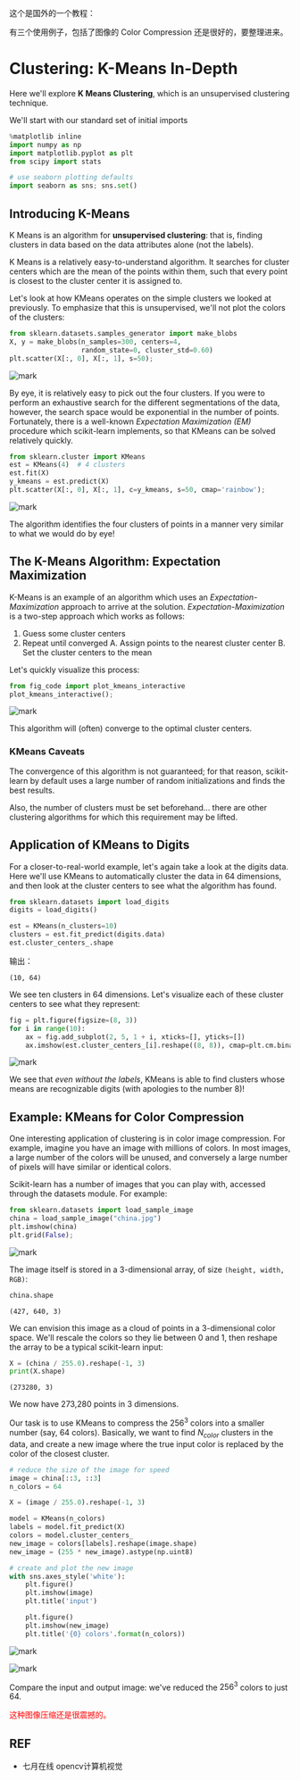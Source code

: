 
这个是国外的一个教程：

有三个使用例子，包括了图像的 Color Compression 还是很好的，要整理进来。


# Clustering: K-Means In-Depth

Here we'll explore **K Means Clustering**, which is an unsupervised clustering technique.

We'll start with our standard set of initial imports


```python
%matplotlib inline
import numpy as np
import matplotlib.pyplot as plt
from scipy import stats

# use seaborn plotting defaults
import seaborn as sns; sns.set()
```

## Introducing K-Means

K Means is an algorithm for **unsupervised clustering**: that is, finding clusters in data based on the data attributes alone (not the labels).

K Means is a relatively easy-to-understand algorithm.  It searches for cluster centers which are the mean of the points within them, such that every point is closest to the cluster center it is assigned to.

Let's look at how KMeans operates on the simple clusters we looked at previously. To emphasize that this is unsupervised, we'll not plot the colors of the clusters:


```python
from sklearn.datasets.samples_generator import make_blobs
X, y = make_blobs(n_samples=300, centers=4,
                  random_state=0, cluster_std=0.60)
plt.scatter(X[:, 0], X[:, 1], s=50);
```


![mark](http://pacdb2bfr.bkt.clouddn.com/blog/image/180806/F25lJh5ak9.png?imageslim)

By eye, it is relatively easy to pick out the four clusters. If you were to perform an exhaustive search for the different segmentations of the data, however, the search space would be exponential in the number of points. Fortunately, there is a well-known *Expectation Maximization (EM)* procedure which scikit-learn implements, so that KMeans can be solved relatively quickly.


```python
from sklearn.cluster import KMeans
est = KMeans(4)  # 4 clusters
est.fit(X)
y_kmeans = est.predict(X)
plt.scatter(X[:, 0], X[:, 1], c=y_kmeans, s=50, cmap='rainbow');
```


![mark](http://pacdb2bfr.bkt.clouddn.com/blog/image/180806/eF4AKdj6Jl.png?imageslim)

The algorithm identifies the four clusters of points in a manner very similar to what we would do by eye!

## The K-Means Algorithm: Expectation Maximization

K-Means is an example of an algorithm which uses an *Expectation-Maximization* approach to arrive at the solution.
*Expectation-Maximization* is a two-step approach which works as follows:

1. Guess some cluster centers
2. Repeat until converged
   A. Assign points to the nearest cluster center
   B. Set the cluster centers to the mean

Let's quickly visualize this process:


```python
from fig_code import plot_kmeans_interactive
plot_kmeans_interactive();
```


![mark](http://pacdb2bfr.bkt.clouddn.com/blog/image/180806/2DjaLjFJkA.png?imageslim)

This algorithm will (often) converge to the optimal cluster centers.

### KMeans Caveats

The convergence of this algorithm is not guaranteed; for that reason, scikit-learn by default uses a large number of random initializations and finds the best results.

Also, the number of clusters must be set beforehand... there are other clustering algorithms for which this requirement may be lifted.

## Application of KMeans to Digits

For a closer-to-real-world example, let's again take a look at the digits data. Here we'll use KMeans to automatically cluster the data in 64 dimensions, and then look at the cluster centers to see what the algorithm has found.


```python
from sklearn.datasets import load_digits
digits = load_digits()
```


```python
est = KMeans(n_clusters=10)
clusters = est.fit_predict(digits.data)
est.cluster_centers_.shape
```

输出：

```
(10, 64)
```



We see ten clusters in 64 dimensions. Let's visualize each of these cluster centers to see what they represent:


```python
fig = plt.figure(figsize=(8, 3))
for i in range(10):
    ax = fig.add_subplot(2, 5, 1 + i, xticks=[], yticks=[])
    ax.imshow(est.cluster_centers_[i].reshape((8, 8)), cmap=plt.cm.binary)
```


![mark](http://pacdb2bfr.bkt.clouddn.com/blog/image/180806/hH8EIhliem.png?imageslim)

We see that *even without the labels*, KMeans is able to find clusters whose means are recognizable digits (with apologies to the number 8)!


## Example: KMeans for Color Compression

One interesting application of clustering is in color image compression. For example, imagine you have an image with millions of colors. In most images, a large number of the colors will be unused, and conversely a large number of pixels will have similar or identical colors.

Scikit-learn has a number of images that you can play with, accessed through the datasets module. For example:


```python
from sklearn.datasets import load_sample_image
china = load_sample_image("china.jpg")
plt.imshow(china)
plt.grid(False);
```


![mark](http://pacdb2bfr.bkt.clouddn.com/blog/image/180806/FJB3Bkg09E.png?imageslim)

The image itself is stored in a 3-dimensional array, of size ``(height, width, RGB)``:


```python
china.shape
```



```
(427, 640, 3)
```



We can envision this image as a cloud of points in a 3-dimensional color space. We'll rescale the colors so they lie between 0 and 1, then reshape the array to be a typical scikit-learn input:


```python
X = (china / 255.0).reshape(-1, 3)
print(X.shape)
```


```
(273280, 3)
```


We now have 273,280 points in 3 dimensions.

Our task is to use KMeans to compress the $256^3$ colors into a smaller number (say, 64 colors). Basically, we want to find $N_{color}$ clusters in the data, and create a new image where the true input color is replaced by the color of the closest cluster.


```python
# reduce the size of the image for speed
image = china[::3, ::3]
n_colors = 64

X = (image / 255.0).reshape(-1, 3)

model = KMeans(n_colors)
labels = model.fit_predict(X)
colors = model.cluster_centers_
new_image = colors[labels].reshape(image.shape)
new_image = (255 * new_image).astype(np.uint8)

# create and plot the new image
with sns.axes_style('white'):
    plt.figure()
    plt.imshow(image)
    plt.title('input')

    plt.figure()
    plt.imshow(new_image)
    plt.title('{0} colors'.format(n_colors))
```


![mark](http://pacdb2bfr.bkt.clouddn.com/blog/image/180806/hH990fdmbK.png?imageslim)


![mark](http://pacdb2bfr.bkt.clouddn.com/blog/image/180806/Fl4iAbFid4.png?imageslim)

Compare the input and output image: we've reduced the $256^3$ colors to just 64.

<span style="color:red;">这种图像压缩还是很震撼的。</span>





## REF

- 七月在线 opencv计算机视觉
